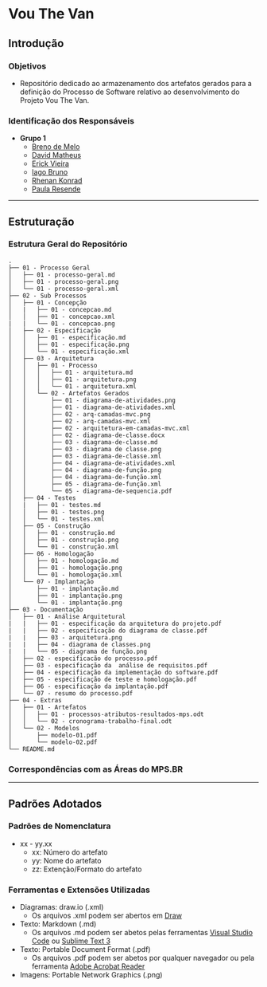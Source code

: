 # Vou The Van  
## Introdução  
### Objetivos  
- Repositório dedicado ao armazenamento dos artefatos gerados para a definição do Processo de Software relativo ao desenvolvimento do Projeto Vou The Van.  
### Identificação dos Responsáveis
- **Grupo 1**
  - [Breno de Melo](https://github.com/gomesbreno)  
  - [David Matheus](https://github.com/MSSDavid)  
  - [Erick Vieira](https://github.com/erickvieira)  
  - [Iago Bruno](https://github.com/ibruno-om)  
  - [Rhenan Konrad](https://github.com/Rhenank)  
  - [Paula Resende](https://github.com/paulaResende)  
***
## Estruturação  
### Estrutura Geral do Repositório  
<pre><code>.
├── 01 - Processo Geral
│   ├── 01 - processo-geral.md
│   ├── 01 - processo-geral.png
│   └── 01 - processo-geral.xml
├── 02 - Sub Processos
│   ├── 01 - Concepção
│   |   ├── 01 - concepcao.md
│   │   ├── 01 - concepcao.xml
|   |   └── 01 - concepcao.png
│   ├── 02 - Especificação
│   │   ├── 01 - especificação.md
│   │   ├── 01 - especificação.png
│   │   └── 01 - especificação.xml
│   ├── 03 - Arquitetura
│   │   ├── 01 - Processo
│   │   │   ├── 01 - arquitetura.md
│   │   │   ├── 01 - arquitetura.png
│   │   │   └── 01 - arquitetura.xml
│   │   └── 02 - Artefatos Gerados
│   │       ├── 01 - diagrama-de-atividades.png
│   │       ├── 01 - diagrama-de-atividades.xml
│   │       ├── 02 - arq-camadas-mvc.png
│   │       ├── 02 - arq-camadas-mvc.xml
│   │       ├── 02 - arquitetura-em-camadas-mvc.xml
│   │       ├── 02 - diagrama-de-classe.docx
│   │       ├── 03 - diagrama-de-classe.md
│   │       ├── 03 - diagrama de classe.png
│   │       ├── 03 - diagrama-de-classe.xml
│   │       ├── 04 - diagrama-de-atividades.xml
│   │       ├── 04 - diagrama-de-função.png
│   │       ├── 04 - diagrama-de-função.xml
│   │       ├── 05 - diagrama-de-função.xml
│   │       └── 05 - diagrama-de-sequencia.pdf
│   ├── 04 - Testes
│   |   ├── 01 - testes.md
│   │   ├── 01 - testes.png
│   │   └── 01 - testes.xml
│   ├── 05 - Construção
│   │   ├── 01 - construção.md
│   │   ├── 01 - construção.png
│   │   └── 01 - construção.xml
│   ├── 06 - Homologação
│   │   ├── 01 - homologação.md
│   │   ├── 01 - homologação.png
│   │   └── 01 - homologação.xml
│   └── 07 - Implantação
│       ├── 01 - implantação.md
│       ├── 01 - implantação.png
│       └── 01 - implantação.png
├── 03 - Documentação
│   ├── 01 - Análise Arquitetural
|   |   ├── 01 - especificação da arquitetura do projeto.pdf
|   |   ├── 02 - especificação do diagrama de classe.pdf
|   |   ├── 03 - arquitetura.png
|   |   ├── 04 - diagrama de classes.png
|   |   └── 05 - diagrama de função.png
│   ├── 02 - especificacão do processo.pdf
│   ├── 03 - especificação da  análise de requisitos.pdf
│   ├── 04 - especificação da implementação do software.pdf
│   ├── 05 - especificação de teste e homologação.pdf
│   ├── 06 - especificação da implantação.pdf
│   └── 07 - resumo do processo.pdf
├── 04 - Extras
│   ├── 01 - Artefatos
│   │   ├── 01 - processos-atributos-resultados-mps.odt
│   │   └── 02 - cronograma-trabalho-final.odt
│   └── 02 - Modelos
│       ├── modelo-01.pdf
│       └── modelo-02.pdf
└── README.md</code></pre>
### Correspondências com as Áreas do MPS.BR  
***
## Padrões Adotados  
### Padrões de Nomenclatura  
- xx - yy.xx
  - xx: Número do artefato
  - yy: Nome do artefato
  - zz: Extenção/Formato do artefato
### Ferramentas e Extensões Utilizadas
- Diagramas: draw.io (.xml)
  - Os arquivos .xml podem ser abertos em [Draw](https://www.draw.io/)
- Texto: Markdown (.md)
  - Os arquivos .md podem ser abetos pelas ferramentas [Visual Studio Code](https://code.visualstudio.com/) ou [Sublime Text 3](https://www.sublimetext.com/3)
- Texto: Portable Document Format (.pdf)
  - Os arquivos .pdf podem ser abetos por qualquer navegador ou pela ferramenta [Adobe Acrobat Reader](https://get.adobe.com/br/reader/)
- Imagens: Portable Network Graphics (.png)
